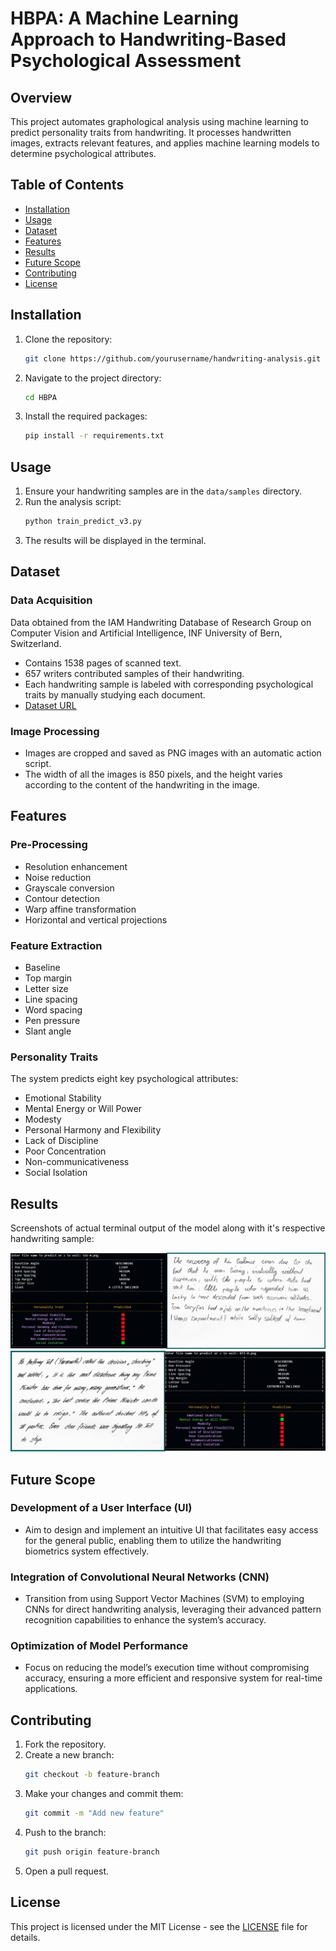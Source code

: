 
# HBPA: A Machine Learning Approach to Handwriting-Based Psychological Assessment

## Overview

This project automates graphological analysis using machine learning to predict personality traits from handwriting. It processes handwritten images, extracts relevant features, and applies machine learning models to determine psychological attributes.

## Table of Contents

- [Installation](#installation)
- [Usage](#usage)
- [Dataset](#dataset)
- [Features](#features)
- [Results](#results)
- [Future Scope](#future-scope)
- [Contributing](#contributing)
- [License](#license)

## Installation

1. Clone the repository:
   ```bash
   git clone https://github.com/yourusername/handwriting-analysis.git
   ```
2. Navigate to the project directory:
   ```bash
   cd HBPA
   ```
3. Install the required packages:
   ```bash
   pip install -r requirements.txt
   ```

## Usage

1. Ensure your handwriting samples are in the `data/samples` directory.
2. Run the analysis script:
   ```bash
   python train_predict_v3.py
   ```
3. The results will be displayed in the terminal.
## Dataset

### Data Acquisition

Data obtained from the IAM Handwriting Database of Research Group on Computer Vision and Artificial Intelligence, INF University of Bern, Switzerland.

- Contains 1538 pages of scanned text.
- 657 writers contributed samples of their handwriting.
- Each handwriting sample is labeled with corresponding psychological traits by manually studying each document.
- [Dataset URL](https://fki.tic.heia-fr.ch/databases/download-the-iam-handwriting-database)

### Image Processing

- Images are cropped and saved as PNG images with an automatic action script.
- The width of all the images is 850 pixels, and the height varies according to the content of the handwriting in the image.

## Features

### Pre-Processing
- Resolution enhancement
- Noise reduction
- Grayscale conversion
- Contour detection
- Warp affine transformation
- Horizontal and vertical projections

### Feature Extraction
- Baseline
- Top margin
- Letter size
- Line spacing
- Word spacing
- Pen pressure
- Slant angle

### Personality Traits
The system predicts eight key psychological attributes:
- Emotional Stability
- Mental Energy or Will Power
- Modesty
- Personal Harmony and Flexibility
- Lack of Discipline
- Poor Concentration
- Non-communicativeness
- Social Isolation

## Results

Screenshots of actual terminal output of the model along with it's respective handwriting sample:

![Terminal Screenshot](images/output1.png)
![Terminal Screenshot](images/output2.png)

## Future Scope

### Development of a User Interface (UI)
- Aim to design and implement an intuitive UI that facilitates easy access for the general public, enabling them to utilize the handwriting biometrics system effectively.

### Integration of Convolutional Neural Networks (CNN)
- Transition from using Support Vector Machines (SVM) to employing CNNs for direct handwriting analysis, leveraging their advanced pattern recognition capabilities to enhance the system’s accuracy.

### Optimization of Model Performance
- Focus on reducing the model’s execution time without compromising accuracy, ensuring a more efficient and responsive system for real-time applications.

## Contributing

1. Fork the repository.
2. Create a new branch:
   ```bash
   git checkout -b feature-branch
   ```
3. Make your changes and commit them:
   ```bash
   git commit -m "Add new feature"
   ```
4. Push to the branch:
   ```bash
   git push origin feature-branch
   ```
5. Open a pull request.

## License

This project is licensed under the MIT License - see the [LICENSE](LICENSE) file for details.
